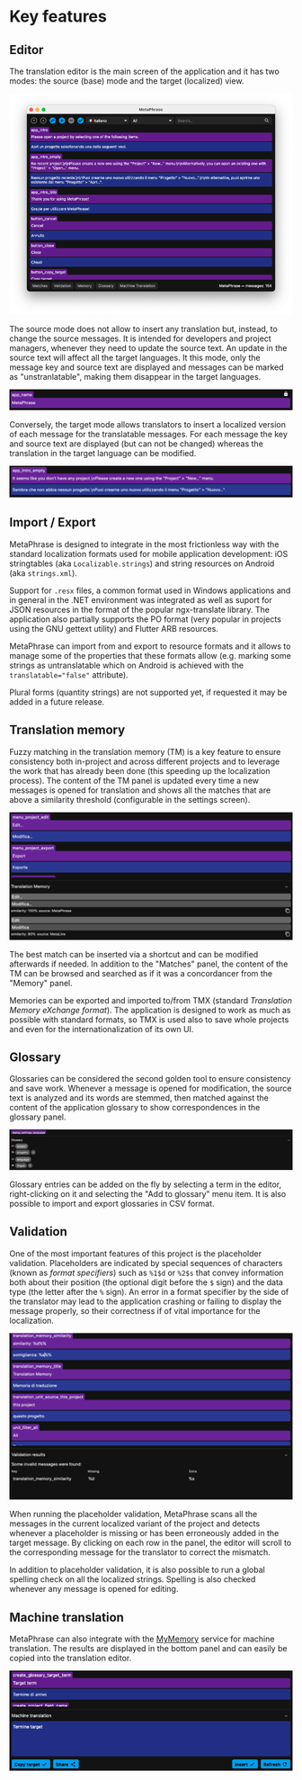 # Key features

## Editor

The translation editor is the main screen of the application and it has two modes: the source (base) mode and the target (localized) view.

![editor](images/editor_localized.png)

The source mode does not allow to insert any translation but, instead, to change the source messages. It is intended for developers and project managers, whenever they need to update the source text. An update in the source text will affect all the target languages. It this mode, only the message key and source text are displayed and messages can be marked as "unstranlatable", making them disappear in the target languages.

![untranslatable](images/untranslatable_message.png)

Conversely, the target mode allows translators to insert  a localized version of each message for the translatable messages. For each message the key and source text are displayed (but can not be changed) whereas the translation in the target language can be modified.

![translatable](images/translatable_message.png)

## Import / Export

MetaPhrase is designed to integrate in the most frictionless way with the standard localization formats used for mobile application development: iOS stringtables (aka `Localizable.strings`) and string resources on Android (aka `strings.xml`).

Support for `.resx` files, a common format used in Windows applications and in general in the .NET environment was integrated as well as suport for JSON resources in the format of the popular ngx-translate library. The application also partially supports the PO format (very popular in projects using the GNU gettext utility) and Flutter ARB resources.

MetaPhrase can import from and export to resource formats and it allows to manage some of the properties that these formats allow (e.g. marking some strings as untranslatable which on Android is achieved with the `translatable="false"` attribute).

Plural forms (quantity strings) are not supported yet, if requested it may be added in a future release.

## Translation memory

Fuzzy matching in the translation memory (TM) is a key feature to ensure consistency both in-project and across different projects and to leverage the work that has already been done (this speeding up the localization process). The content of the TM panel is updated every time a new messages is opened for translation and shows all the matches that are above a similarity threshold (configurable in the settings screen).

![tm](images/tm.png)

The best match can be inserted via a shortcut and can be modified afterwards if needed. In addition to the "Matches" panel, the content of the TM can be browsed and searched as if it was a concordancer from the "Memory" panel.

Memories can be exported and imported to/from TMX (standard _Translation Memory eXchange format_). The application is designed to work as much as possible with standard formats, so TMX is used also to save whole projects and even for the internationalization of its own UI.

## Glossary

Glossaries can be considered the second golden tool to ensure consistency and save work. Whenever a message is opened for modification, the source text is analyzed and its words are stemmed, then matched against the content of the application glossary to show correspondences in the glossary panel.

![glossary](images/glossary.png)

Glossary entries can be added on the fly by selecting a term in the editor, right-clicking on it and selecting the "Add to glossary" menu item. It is also possible to import and export glossaries in CSV format.

## Validation

One of the most important features of this project is the placeholder validation. Placeholders are indicated by special sequences of characters (known as *format specifiers*) such as `%1$d` or `%2$s` that convey information both about their position (the optional digit before the `$` sign) and the data type (the letter after the `%` sign). An error in a format specifier by the side of the translator may lead to the application crashing or failing to display the message properly, so their correctness if of vital importance for the localization.

![validation](images/validation.png)

When running the placeholder validation, MetaPhrase scans all the messages in the current localized variant of the project and detects whenever a placeholder is missing or has been erroneously added in the target message. By clicking on each row in the panel, the editor will scroll to the corresponding message for the translator to correct the mismatch.

In addition to placeholder validation, it is also possible to run a global spelling check on all the localized strings. Spelling is also checked whenever any message is opened for editing.

## Machine translation

MetaPhrase can also integrate with the [MyMemory](https://mymemory.translated.net/) service for machine translation. The results are displayed in the bottom panel and can easily be copied into the translation editor.

![machine_translation](images/machine_translation.png)
